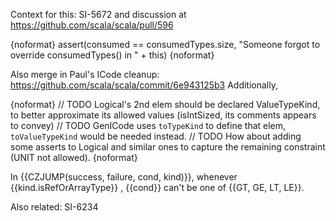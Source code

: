 Context for this: SI-5672 and discussion at https://github.com/scala/scala/pull/596

{noformat}
assert(consumed == consumedTypes.size, 
       "Someone forgot to override consumedTypes() in " +  this)
{noformat}

Also merge in Paul's ICode cleanup: https://github.com/scala/scala/commit/6e943125b3
Additionally,

{noformat}
// TODO Logical's 2nd elem should be declared ValueTypeKind, to better approximate its allowed values (isIntSized, its comments appears to convey)
// TODO GenICode uses `toTypeKind` to define that elem, `toValueTypeKind` would be needed instead.
// TODO How about adding some asserts to Logical and similar ones to capture the remaining constraint (UNIT not allowed).
{noformat}

In {{CZJUMP(success, failure, cond, kind)}}, whenever {{kind.isRefOrArrayType}} , {{cond}} can't be one of {{GT, GE, LT, LE}}.

Also related: SI-6234

